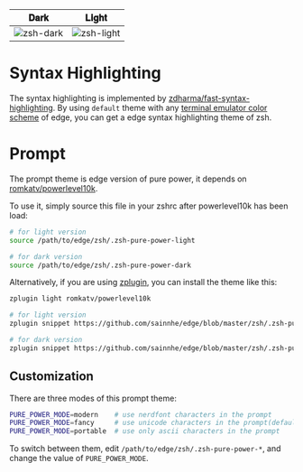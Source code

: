 | 𝐃𝐚𝐫𝐤 | 𝐋𝐢𝐠𝐡𝐭 |
| :---: | :---: |
| ![zsh-dark](https://user-images.githubusercontent.com/37491630/62587046-b52e2a80-b8af-11e9-8ea2-648865f1454a.png) | ![zsh-light](https://user-images.githubusercontent.com/37491630/62587049-b8291b00-b8af-11e9-8531-629dc39a9c6b.png) |

# Syntax Highlighting

The syntax highlighting is implemented by [zdharma/fast-syntax-highlighting](https://github.com/zdharma/fast-syntax-highlighting). By using `default` theme with any [terminal emulator color scheme](https://github.com/sainnhe/edge#terminal-emulators) of edge, you can get a edge syntax highlighting theme of zsh.

# Prompt

The prompt theme is edge version of pure power, it depends on [romkatv/powerlevel10k](https://github.com/romkatv/powerlevel10k).

To use it, simply source this file in your zshrc after powerlevel10k has been load:

```zsh
# for light version
source /path/to/edge/zsh/.zsh-pure-power-light

# for dark version
source /path/to/edge/zsh/.zsh-pure-power-dark
```

Alternatively, if you are using [zplugin](https://github.com/zdharma/zplugin), you can install the theme like this:

```zsh
zplugin light romkatv/powerlevel10k

# for light version
zplugin snippet https://github.com/sainnhe/edge/blob/master/zsh/.zsh-pure-power-light

# for dark version
zplugin snippet https://github.com/sainnhe/edge/blob/master/zsh/.zsh-pure-power-dark
```

## Customization

There are three modes of this prompt theme:

```zsh
PURE_POWER_MODE=modern    # use nerdfont characters in the prompt
PURE_POWER_MODE=fancy     # use unicode characters in the prompt(default)
PURE_POWER_MODE=portable  # use only ascii characters in the prompt
```

To switch between them, edit `/path/to/edge/zsh/.zsh-pure-power-*`, and change the value of `PURE_POWER_MODE`.
